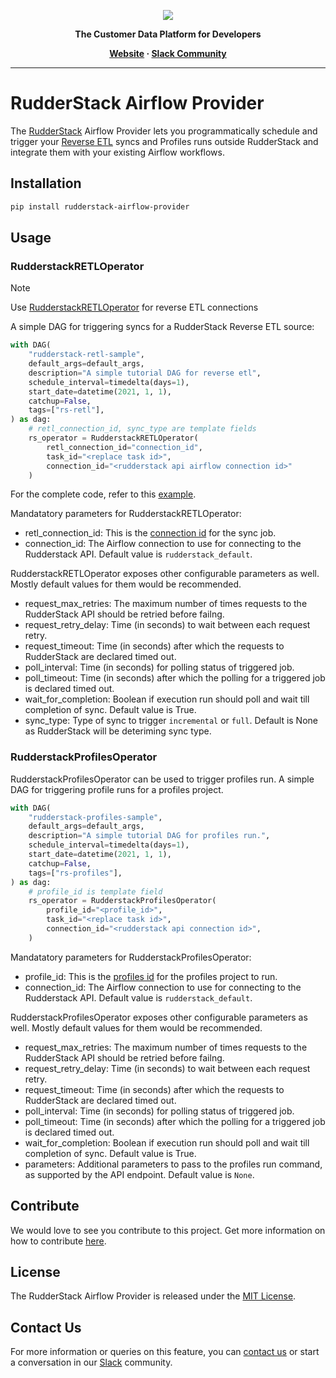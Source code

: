 <p align="center">
  <a href="https://rudderstack.com/">
    <img src="https://user-images.githubusercontent.com/59817155/121357083-1c571300-c94f-11eb-8cc7-ce6df13855c9.png">
  </a>
</p>

<p align="center"><b>The Customer Data Platform for Developers</b></p>

<p align="center">
  <b>
    <a href="https://rudderstack.com">Website</a>
    ·
    <a href="https://rudderstack.com/join-rudderstack-slack-community">Slack Community</a>
  </b>
</p>

---

# RudderStack Airflow Provider

The [RudderStack](https://rudderstack.com) Airflow Provider lets you programmatically schedule and trigger your [Reverse ETL](https://www.rudderstack.com/docs/reverse-etl) syncs and Profiles runs outside RudderStack and integrate them with your existing Airflow workflows.


## Installation

```bash
pip install rudderstack-airflow-provider
```

## Usage

### RudderstackRETLOperator

> [!NOTE]  
> Use [RudderstackRETLOperator](#rudderstackretloperator) for reverse ETL connections

A simple DAG for triggering syncs for a RudderStack Reverse ETL source:

```python
with DAG(
    "rudderstack-retl-sample",
    default_args=default_args,
    description="A simple tutorial DAG for reverse etl",
    schedule_interval=timedelta(days=1),
    start_date=datetime(2021, 1, 1),
    catchup=False,
    tags=["rs-retl"],
) as dag:
    # retl_connection_id, sync_type are template fields
    rs_operator = RudderstackRETLOperator(
        retl_connection_id="connection_id",
        task_id="<replace task id>",
        connection_id="<rudderstack api airflow connection id>"
    )
```

For the complete code, refer to this [example](https://github.com/rudderlabs/rudder-airflow-provider/tree/main/examples).

Mandatatory parameters for RudderstackRETLOperator:
* retl_connection_id: This is the [connection id](https://www.rudderstack.com/docs/sources/reverse-etl/airflow-provider/#where-can-i-find-the-connection-id-for-my-reverse-etl-connection) for the sync job.
* connection_id: The Airflow connection to use for connecting to the Rudderstack API.	Default value is `rudderstack_default`.


RudderstackRETLOperator exposes other configurable parameters as well. Mostly default values for them would be recommended.

* request_max_retries: The maximum number of times requests to the RudderStack API should be retried before failng.
* request_retry_delay: Time (in seconds) to wait between each request retry.
* request_timeout: Time (in seconds) after which the requests to RudderStack are declared timed out.
* poll_interval: Time (in seconds) for polling status of triggered job.
* poll_timeout: Time (in seconds) after which the polling for a triggered job is declared timed out.
* wait_for_completion: Boolean if execution run should poll and wait till completion of sync. Default value is True.
* sync_type: Type of sync to trigger `incremental` or `full`. Default is None as RudderStack will be deteriming sync type.


### RudderstackProfilesOperator

RudderstackProfilesOperator can be used to trigger profiles run. A simple DAG for triggering profile runs for a profiles project.

```python
with DAG(
    "rudderstack-profiles-sample",
    default_args=default_args,
    description="A simple tutorial DAG for profiles run.",
    schedule_interval=timedelta(days=1),
    start_date=datetime(2021, 1, 1),
    catchup=False,
    tags=["rs-profiles"],
) as dag:
    # profile_id is template field
    rs_operator = RudderstackProfilesOperator(
        profile_id="<profile_id>",
        task_id="<replace task id>",
        connection_id="<rudderstack api connection id>",
    )
```

Mandatatory parameters for RudderstackProfilesOperator:
* profile_id: This is the [profiles id](https://www.rudderstack.com/docs/api/profiles-api/#run-project) for the profiles project to run.
* connection_id: The Airflow connection to use for connecting to the Rudderstack API.	Default value is `rudderstack_default`.

RudderstackProfilesOperator exposes other configurable parameters as well. Mostly default values for them would be recommended.

* request_max_retries: The maximum number of times requests to the RudderStack API should be retried before failng.
* request_retry_delay: Time (in seconds) to wait between each request retry.
* request_timeout: Time (in seconds) after which the requests to RudderStack are declared timed out.
* poll_interval: Time (in seconds) for polling status of triggered job.
* poll_timeout: Time (in seconds) after which the polling for a triggered job is declared timed out.
* wait_for_completion: Boolean if execution run should poll and wait till completion of sync. Default value is True.
* parameters: Additional parameters to pass to the profiles run command, as supported by the API endpoint. Default value is `None`.


## Contribute

We would love to see you contribute to this project. Get more information on how to contribute [here](CONTRIBUTING.md).

## License

The RudderStack Airflow Provider is released under the [MIT License](LICENSE).

## Contact Us

For more information or queries on this feature, you can [contact us](mailto:%20docs@rudderstack.com) or start a conversation in our [Slack](https://rudderstack.com/join-rudderstack-slack-community) community.
